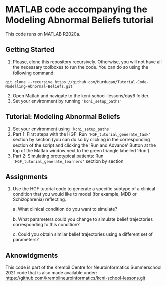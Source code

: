 MATLAB code accompanying the Modeling Abnormal Beliefs tutorial
===============
This code runs on MATLAB R2020a.

Getting Started
---------------
1.  Please, clone this repository recursively. Otherwise, you will not have all the necessary toolboxes to run the code. You can do so using the following command:
```
git clone --recursive https://github.com/Murdugan/Tutorial-Code-Modelling-Abnormal-Beliefs.git
```
2. Open Matlab and navigate to the kcni-school-lessons/day6 folder.
3. Set your environment by running `'kcni_setup_paths'`

Tutorial: Modeling Abnormal Beliefs
------------
1. Set your environment using `'kcni_setup_paths'`
2. Part 1: First steps with the HGF: Run `'HGF_tutorial_generate_task'` section by section (you can do so by clicking in the corresponding section of the script and clicking the 'Run and Advance' Button at the top of the Matlab window next to the green triangle labelled 'Run').
3. Part 2: Simulating prototypical patients: Run `'HGF_tutorial_generate_learners'` section by section


Assignments
------------
1. Use the HGF tutorial code to generate a specific subtype of a clinical condition that you would like to model (for example, MDD or Schizophrenia) reflecting.

	a. What clinical condition do you want to simulate?
	
	b. What parameters could you change to simulate belief trajectories corresponding to this condition?
	
	c. Could you obtain similar belief trajectories using a different set of parameters?

Aknowldgments
------------
This code is part of the Krembil Centre for Neuroinformatics Summerschool 2021 code that is also made available under: https://github.com/krembilneuroinformatics/kcni-school-lessons.git
